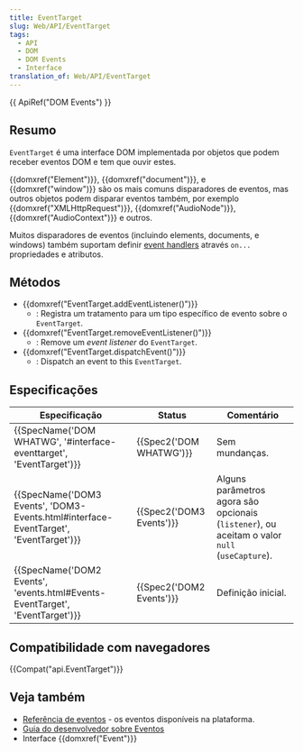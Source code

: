 ```yaml
---
title: EventTarget
slug: Web/API/EventTarget
tags:
  - API
  - DOM
  - DOM Events
  - Interface
translation_of: Web/API/EventTarget
---
```

{{ ApiRef("DOM Events") }}

## Resumo

`EventTarget` é uma interface DOM implementada por objetos que podem receber eventos DOM e tem que ouvir estes.

{{domxref("Element")}}, {{domxref("document")}}, e {{domxref("window")}} são os mais comuns disparadores de eventos, mas outros objetos podem disparar eventos também, por exemplo {{domxref("XMLHttpRequest")}}, {{domxref("AudioNode")}}, {{domxref("AudioContext")}} e outros.

Muitos disparadores de eventos (incluindo elements, documents, e windows) também suportam definir [event handlers](/pt-BR/docs/Web/Guide/DOM/Events/Event_handlers) através `on...` propriedades e atributos.

## Métodos

- {{domxref("EventTarget.addEventListener()")}}
  - : Registra um tratamento para um tipo específico de evento sobre o `EventTarget`.
- {{domxref("EventTarget.removeEventListener()")}}
  - : Remove um _event listener_ do `EventTarget`.
- {{domxref("EventTarget.dispatchEvent()")}}
  - : Dispatch an event to this `EventTarget`.

## Especificações

| Especificação                                                                                                    | Status                           | Comentário                                                                                    |
| ---------------------------------------------------------------------------------------------------------------- | -------------------------------- | --------------------------------------------------------------------------------------------- |
| {{SpecName('DOM WHATWG', '#interface-eventtarget', 'EventTarget')}}                         | {{Spec2('DOM WHATWG')}} | Sem mundanças.                                                                                |
| {{SpecName('DOM3 Events', 'DOM3-Events.html#interface-EventTarget', 'EventTarget')}} | {{Spec2('DOM3 Events')}} | Alguns parâmetros agora são opcionais (`listener`), ou aceitam o valor `null` (`useCapture`). |
| {{SpecName('DOM2 Events', 'events.html#Events-EventTarget', 'EventTarget')}}             | {{Spec2('DOM2 Events')}} | Definição inicial.                                                                            |

## Compatibilidade com navegadores

{{Compat("api.EventTarget")}}

## Veja também

- [Referência de eventos](/pt-BR/docs/Web/Reference/Events "/en-US/docs/Web/Reference/Events") - os eventos disponíveis na plataforma.
- [Guia do desenvolvedor sobre Eventos](/pt-BR/docs/Web/Guide/DOM/Events "/en-US/docs/Web/Guide/DOM/Events")
- Interface {{domxref("Event")}}
